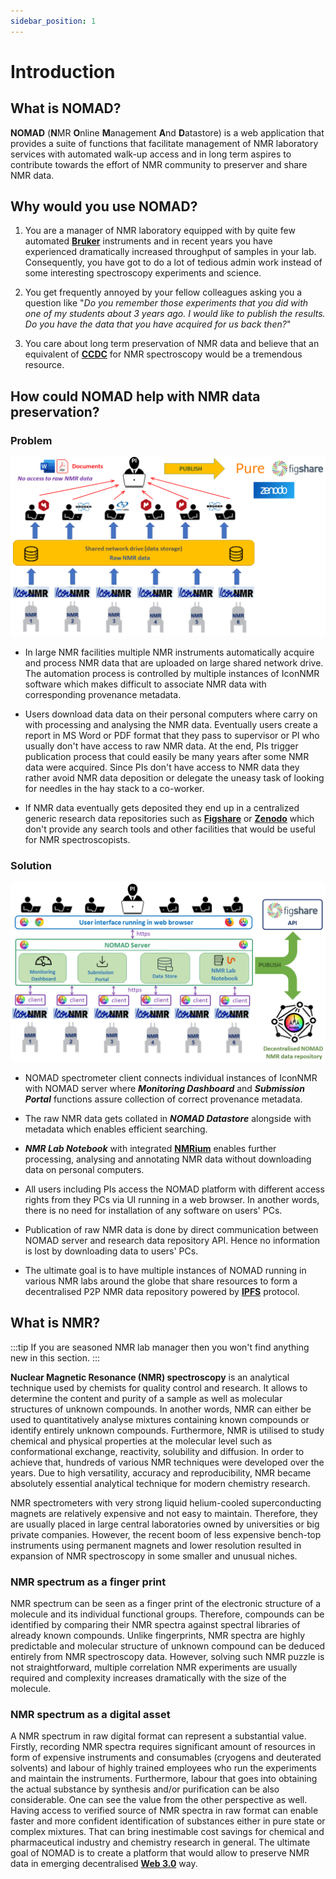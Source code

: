 ```yaml
---
sidebar_position: 1
---
```


# Introduction

## What is NOMAD?

**NOMAD** (**N**MR **O**nline **M**anagement **A**nd **D**atastore) is a web application that provides a suite of functions that facilitate management of NMR laboratory services with automated walk-up access and in long term aspires to contribute towards the effort of NMR community to preserver and share NMR data.

## Why would you use NOMAD?

1. You are a manager of NMR laboratory equipped with by quite few automated **[Bruker](https://www.bruker.com/en.html)** instruments and in recent years you have experienced dramatically increased throughput of samples in your lab. Consequently, you have got to do a lot of tedious admin work instead of some interesting spectroscopy experiments and science.

2. You get frequently annoyed by your fellow colleagues asking you a question like "_Do you remember those experiments that you did with one of my students about 3 years ago. I would like to publish the results. Do you have the data that you have acquired for us back then?_"

3. You care about long term preservation of NMR data and believe that an equivalent of **[CCDC](https://ccdc.cam.ac.uk/)** for NMR spectroscopy would be a tremendous resource.

## How could NOMAD help with NMR data preservation?

### Problem

![NMR data problem](./assets/NMR-data-problem.png)

- In large NMR facilities multiple NMR instruments automatically acquire and process NMR data that are uploaded on large shared network drive. The automation process is controlled by multiple instances of IconNMR software which makes difficult to associate NMR data with corresponding provenance metadata.

- Users download data data on their personal computers where carry on with processing and analysing the NMR data. Eventually users create a report in MS Word or PDF format that they pass to supervisor or PI who usually don't have access to raw NMR data. At the end, PIs trigger publication process that could easily be many years after some NMR data were acquired. Since PIs don't have access to NMR data they rather avoid NMR data deposition or delegate the uneasy task of looking for needles in the hay stack to a co-worker.

- If NMR data eventually gets deposited they end up in a centralized generic research data repositories such as **[Figshare](https://figshare.com/)** or **[Zenodo](https://zenodo.org/)** which don't provide any search tools and other facilities that would be useful for NMR spectroscopists.

### Solution

![NMR data solution](./assets/NMR-data-solution.png)

- NOMAD spectrometer client connects individual instances of IconNMR with NOMAD server where **_Monitoring Dashboard_** and **_Submission Portal_** functions assure collection of correct provenance metadata.

- The raw NMR data gets collated in **_NOMAD Datastore_** alongside with metadata which enables efficient searching.

- **_NMR Lab Notebook_** with integrated **[NMRium](https://www.nmrium.org/)** enables further processing, analysing and annotating NMR data without downloading data on personal computers.

- All users including PIs access the NOMAD platform with different access rights from they PCs via UI running in a web browser. In another words, there is no need for installation of any software on users' PCs.

- Publication of raw NMR data is done by direct communication between NOMAD server and research data repository API. Hence no information is lost by downloading data to users' PCs.

- The ultimate goal is to have multiple instances of NOMAD running in various NMR labs around the globe that share resources to form a decentralised P2P NMR data repository powered by **[IPFS](https://ipfs.io/)** protocol.

## What is NMR?

:::tip
If you are seasoned NMR lab manager then you won't find anything new in this section.
:::

**Nuclear Magnetic Resonance (NMR) spectroscopy** is an analytical technique used by chemists for quality control and research. It allows to determine the content and purity of a sample as well as molecular structures of unknown compounds. In another words, NMR can either be used to quantitatively analyse mixtures containing known compounds or identify entirely unknown compounds. Furthermore, NMR is utilised to study chemical and physical properties at the molecular level such as conformational exchange, reactivity, solubility and diffusion. In order to achieve that, hundreds of various NMR techniques were developed over the years. Due to high versatility, accuracy and reproducibility, NMR became absolutely essential analytical technique for modern chemistry research.

NMR spectrometers with very strong liquid helium-cooled superconducting magnets are relatively expensive and not easy to maintain. Therefore, they are usually placed in large central laboratories owned by universities or big private companies. However, the recent boom of less expensive bench-top instruments using permanent magnets and lower resolution resulted in expansion of NMR spectroscopy in some smaller and unusual niches.

### NMR spectrum as a finger print

NMR spectrum can be seen as a finger print of the electronic structure of a molecule and its individual functional groups. Therefore, compounds can be identified by comparing their NMR spectra against spectral libraries of already known compounds. Unlike fingerprints, NMR spectra are highly predictable and molecular structure of unknown compound can be deduced entirely from NMR spectroscopy data. However, solving such NMR puzzle is not straightforward, multiple correlation NMR experiments are usually required and complexity increases dramatically with the size of the molecule.

### NMR spectrum as a digital asset

A NMR spectrum in raw digital format can represent a substantial value. Firstly, recording NMR spectra requires significant amount of resources in form of expensive instruments and consumables (cryogens and deuterated solvents) and labour of highly trained employees who run the experiments and maintain the instruments. Furthermore, labour that goes into obtaining the actual substance by synthesis and/or purification can be also considerable. One can see the value from the other perspective as well. Having access to verified source of NMR spectra in raw format can enable faster and more confident identification of substances either in pure state or complex mixtures. That can bring inestimable cost savings for chemical and pharmaceutical industry and chemistry research in general.
The ultimate goal of NOMAD is to create a platform that would allow to preserve NMR data in emerging decentralised **[Web 3.0](https://medium.com/fabric-ventures/what-is-web-3-0-why-it-matters-934eb07f3d2b)** way.
